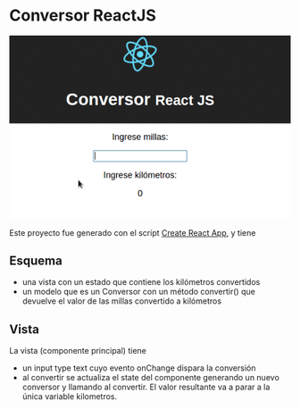 
# Conversor ReactJS

![video](video/demo.gif)

Este proyecto fue generado con el script [Create React App](https://github.com/facebookincubator/create-react-app), y tiene

## Esquema

- una vista con un estado que contiene los kilómetros convertidos
- un modelo que es un Conversor con un método convertir() que devuelve el valor de las millas convertido a kilómetros

## Vista 

La vista (componente principal) tiene

- un input type text cuyo evento onChange dispara la conversión
- al convertir se actualiza el state del componente generando un nuevo conversor y llamando al convertir. El valor resultante va a parar a la única variable kilometros.


